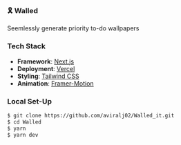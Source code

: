 ### 🎗️ Walled

Seemlessly generate priority to-do wallpapers

### Tech Stack

- **Framework**: [Next.js](https://nextjs.org/)
- **Deployment**: [Vercel](https://vercel.com)
- **Styling**: [Tailwind CSS](https://tailwindcss.com)
- **Animation**: [Framer-Motion](https://www.framer.com/motion/)

### Local Set-Up

```bash
$ git clone https://github.com/aviralj02/Walled_it.git
$ cd Walled
$ yarn
$ yarn dev
```